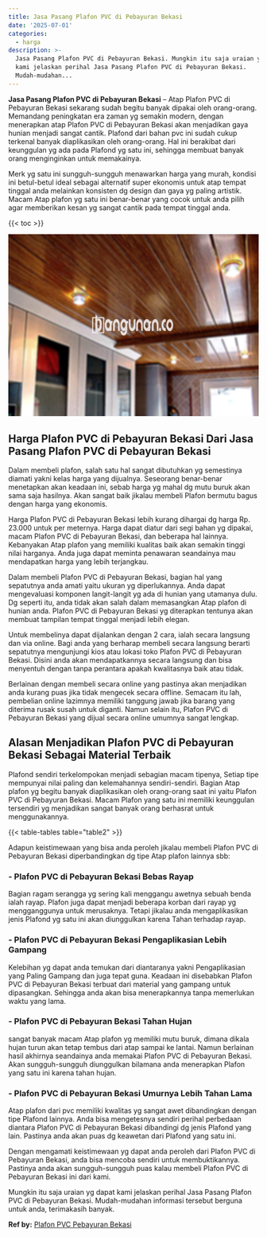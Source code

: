 ```yaml
---
title: Jasa Pasang Plafon PVC di Pebayuran Bekasi
date: '2025-07-01'
categories:
  - harga
description: >-
  Jasa Pasang Plafon PVC di Pebayuran Bekasi. Mungkin itu saja uraian yg dapat
  kami jelaskan perihal Jasa Pasang Plafon PVC di Pebayuran Bekasi.
  Mudah-mudahan...
---
```


**Jasa Pasang Plafon PVC di Pebayuran Bekasi** – Atap Plafon PVC di Pebayuran Bekasi sekarang sudah begitu banyak dipakai oleh orang-orang. Memandang peningkatan era zaman yg semakin modern, dengan menerapkan atap Plafon PVC di Pebayuran Bekasi akan menjadikan gaya hunian menjadi sangat cantik. Plafond dari bahan pvc ini sudah cukup terkenal banyak diaplikasikan oleh orang-orang. Hal ini berakibat dari keunggulan yg ada pada Plafond yg satu ini, sehingga membuat banyak orang menginginkan untuk memakainya.

Merk yg satu ini sungguh-sungguh menawarkan harga yang murah, kondisi ini betul-betul ideal sebagai alternatif super ekonomis untuk atap tempat tinggal anda melainkan konsisten dg design dan gaya yg paling artistik. Macam Atap plafon yg satu ini benar-benar yang cocok untuk anda pilih agar memberikan kesan yg sangat cantik pada tempat tinggal anda.

{{< toc >}}

![Jasa Pasang Plafon PVC di Pebayuran Bekasi](/images/flafond-pvc-murah18.png)

## Harga Plafon PVC di Pebayuran Bekasi Dari Jasa Pasang Plafon PVC di Pebayuran Bekasi

Dalam membeli plafon, salah satu hal sangat dibutuhkan yg semestinya diamati yakni kelas harga yang dijualnya. Seseorang benar-benar menetapkan akan keadaan ini, sebab harga yg mahal dg mutu buruk akan sama saja hasilnya. Akan sangat baik jikalau membeli Plafon bermutu bagus dengan harga yang ekonomis.

Harga Plafon PVC di Pebayuran Bekasi lebih kurang dihargai dg harga Rp. 23.000 untuk per meternya. Harga dapat diatur dari segi bahan yg dipakai, macam Plafon PVC di Pebayuran Bekasi, dan beberapa hal lainnya. Kebanyakan Atap plafon yang memiliki kualitas baik akan semakin tinggi nilai harganya. Anda juga dapat meminta penawaran seandainya mau mendapatkan harga yang lebih terjangkau.

Dalam membeli Plafon PVC di Pebayuran Bekasi, bagian hal yang sepatutnya anda amati yaitu ukuran yg diperlukannya. Anda dapat mengevaluasi komponen langit-langit yg ada di hunian yang utamanya dulu. Dg seperti itu, anda tidak akan salah dalam memasangkan Atap plafon di hunian anda. Plafon PVC di Pebayuran Bekasi yg diterapkan tentunya akan membuat tampilan tempat tinggal menjadi lebih elegan.

Untuk membelinya dapat dijalankan dengan 2 cara, ialah secara langsung dan via online. Bagi anda yang berharap membeli secara langsung berarti sepatutnya mengunjungi kios atau lokasi toko Plafon PVC di Pebayuran Bekasi. Disini anda akan mendapatkannya secara langsung dan bisa menyentuh dengan tanpa perantara apakah kwalitasnya baik atau tidak.

Berlainan dengan membeli secara online yang pastinya akan menjadikan anda kurang puas jika tidak mengecek secara offline. Semacam itu lah, pembelian online lazimnya memiliki tanggung jawab jika barang yang diterima rusak susah untuk diganti. Namun selain itu, Plafon PVC di Pebayuran Bekasi yang dijual secara online umumnya sangat lengkap.

## Alasan Menjadikan Plafon PVC di Pebayuran Bekasi Sebagai Material Terbaik

Plafond sendiri terkelompokan menjadi sebagian macam tipenya, Setiap tipe mempunyai nilai paling dan kelemahannya sendiri-sendiri. Bagian Atap plafon yg begitu banyak diaplikasikan oleh orang-orang saat ini yaitu Plafon PVC di Pebayuran Bekasi. Macam Plafon yang satu ini memiliki keunggulan tersendiri yg menjadikan sangat banyak orang berhasrat untuk menggunakannya.

{{< table-tables table="table2" >}}

Adapun keistimewaan yang bisa anda peroleh jikalau membeli Plafon PVC di Pebayuran Bekasi diperbandingkan dg tipe Atap plafon lainnya sbb:

### \- Plafon PVC di Pebayuran Bekasi Bebas Rayap

Bagian ragam serangga yg sering kali menggangu awetnya sebuah benda ialah rayap. Plafon juga dapat menjadi beberapa korban dari rayap yg mengganggunya untuk merusaknya. Tetapi jikalau anda mengaplikasikan jenis Plafond yg satu ini akan diunggulkan karena Tahan terhadap rayap.

### \- Plafon PVC di Pebayuran Bekasi Pengaplikasian Lebih Gampang

Kelebihan yg dapat anda temukan dari diantaranya yakni Pengaplikasian yang Paling Gampang dan juga tepat guna. Keadaan ini disebabkan Plafon PVC di Pebayuran Bekasi terbuat dari material yang gampang untuk dipasangkan. Sehingga anda akan bisa menerapkannya tanpa memerlukan waktu yang lama.

### \- Plafon PVC di Pebayuran Bekasi Tahan Hujan

sangat banyak macam Atap plafon yg memiliki mutu buruk, dimana dikala hujan turun akan tetap tembus dari atap sampai ke lantai. Namun berlainan hasil akhirnya seandainya anda memakai Plafon PVC di Pebayuran Bekasi. Akan sungguh-sungguh diunggulkan bilamana anda menerapkan Plafon yang satu ini karena tahan hujan.

### \- Plafon PVC di Pebayuran Bekasi Umurnya Lebih Tahan Lama

Atap plafon dari pvc memiliki kwalitas yg sangat awet dibandingkan dengan tipe Plafond lainnya. Anda bisa mengetesnya sendiri perihal perbedaan diantara Plafon PVC di Pebayuran Bekasi dibandingi dg jenis Plafond yang lain. Pastinya anda akan puas dg keawetan dari Plafond yang satu ini.

Dengan mengamati keistimewaan yg dapat anda peroleh dari Plafon PVC di Pebayuran Bekasi, anda bisa mencoba sendiri untuk membuktikannya. Pastinya anda akan sungguh-sungguh puas kalau membeli Plafon PVC di Pebayuran Bekasi ini dari kami.

Mungkin itu saja uraian yg dapat kami jelaskan perihal Jasa Pasang Plafon PVC di Pebayuran Bekasi. Mudah-mudahan informasi tersebut berguna untuk anda, terimakasih banyak.

**Ref by:** [Plafon PVC Pebayuran Bekasi](https://id.wikipedia.org/wiki/Plafon)
